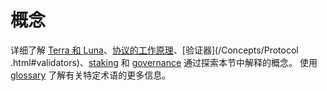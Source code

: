 # 概念

详细了解 [Terra 和 Luna](/Concepts/Protocol.md)、[协议的工作原理](/Concepts/Protocol.html#how-the-terra-protocol-works)、[验证器](/Concepts/Protocol .html#validators)、[staking](/Concepts/Protocol.html#staking) 和 [governance](/Concepts/Protocol.html#governance) 通过探索本节中解释的概念。 使用 [glossary](/Concepts/glossary.md) 了解有关特定术语的更多信息。 

<!--
<div class="cards twoColumn">
  <a href="/terra.html" class="card">
    <img src="/img/icon_terra.svg"/>
    <div class="title">
      What is Terra?
    </div>
    <div class="text">
      If this is your first time learning about Terra, start here.
    </div>
  </a>
  <a href="/luna.html" class="card">
    <img src="/img/icon_luna.svg"/>
    <div class="title">
      What is Luna?
    </div>
    <div class="text">
      Learn about Luna, the native staking asset that powers the Terra ecosystem.
    </div>
  </a>
  <a href="/stablecoin.html" class="card">
    <img src="/img/icon_stable.svg"/>
    <div class="title">
      Stability Mechanisms
    </div>
    <div class="text">
      Learn about how Terra achieves price-stability while ensuring steady increase in validator incentives.
    </div>
  </a>
  <a href="/node/installation.html" class="card">
    <img src="/img/icon_node.svg"/>
    <div class="title">
      Run a Full Node
    </div>
    <div class="text">
      Learn how to participate in the Terra network by running your own full Terra node.
    </div>
  </a>
  <a href="/dev/" class="card">
    <img src="/img/icon_core.svg"/>
    <div class="title">
      Contribute to Core
    </div>
    <div class="text">
      Hack on the latest version of Terra Core, the node software for Terra.
    </div>
  </a>
  <a href="/validator/" class="card">
    <img src="/img/icon_validator.svg"/>
    <div class="title">
      Run a Validator
    </div>
    <div class="text">
      Become a validator and earn delegation commissions in exchange for helping secure the network.
    </div>
  </a>
  <a href="/contracts/" class="card">
    <img src="/img/icon_smartcontract.svg"/>
    <div class="title">
      Smart Contracts
    </div>
    <div class="text">
      Build dApps that leverage the robust infrastructure for decentralized finance provided by Terra.
    </div>
  </a>
  <a href="/integrations.html" class="card">
    <img src="/img/icon_apps.svg"/>
    <div class="title">
      Integrations
    </div>
    <div class="text">
      Discover novel applications built on Terra and integrations with existing tools.
    </div>
  </a>
</div>

### SDKs for Developers

The Terra SDKs provide an easy way to programmatically interact with a Terra node with popular programming languages to develop applications. Currently, we have SDKs in Python 3 and JavaScript, with support for other runtimes coming soon in the near future.

<div class="cards twoColumn">
  <a href="https://terra-money.github.io/terra.py/" class="card lg dark">
    <img src="/img/terra_sdk.svg">
    <div class="title">
      Terra SDK
    </div>
    <div class="text">
      Python SDK
    </div>
  </a>
  <a href="https://terra-money.github.io/terra.js/" class="card lg">
    <img src="/img/terra_js.svg">
    <div class="title">
      Terra.js
    </div>
    <div class="text">
      JavaScript SDK
    </div>
  </a>
</div>
-->
